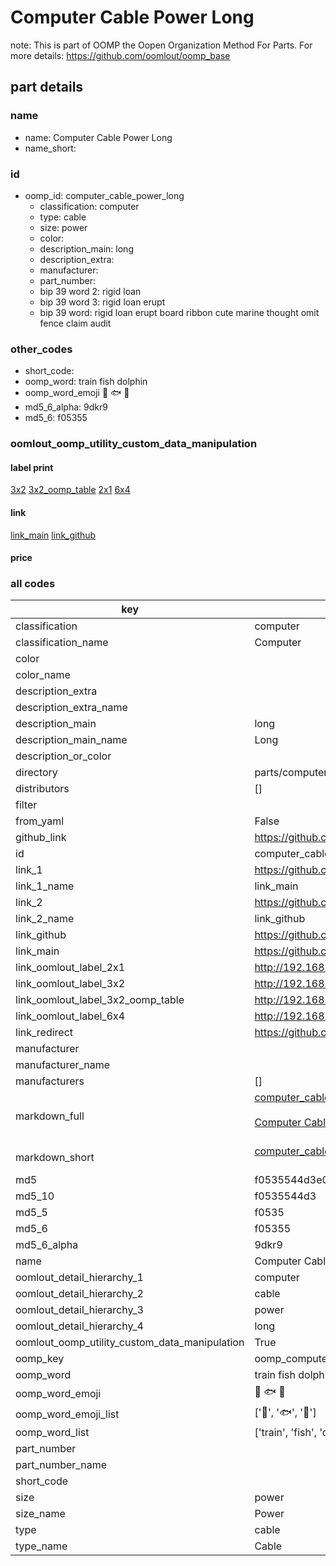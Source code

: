 # Computer Cable Power Long  

note: This is part of OOMP the Oopen Organization Method For Parts. For more details: https://github.com/oomlout/oomp_base

##  part details
  







### name
* name: Computer Cable Power Long
* name_short: 
### id
* oomp_id: computer_cable_power_long
  * classification: computer
  * type: cable
  * size: power
  * color: 
  * description_main: long
  * description_extra: 
  * manufacturer: 
  * part_number: 
  * bip 39 word 2: rigid loan
  * bip 39 word 3: rigid loan erupt
  * bip 39 word: rigid loan erupt board ribbon cute marine thought omit fence claim audit

### other_codes
* short_code: 
* oomp_word: train fish dolphin
* oomp_word_emoji :train: :fish: :dolphin:
* md5_6_alpha: 9dkr9
* md5_6: f05355






### oomlout_oomp_utility_custom_data_manipulation
#### label print
[3x2](http://192.168.1.245:1112/?label=oomp%209dkr9)
[3x2_oomp_table](http://192.168.1.108:1112/?label=oomp%209dkr9)
[2x1](http://192.168.1.242:1112/?label=oomp%209dkr9)
[6x4](http://192.168.1.55:1112/?label=oomp%209dkr9)    

#### link

[link_main](https://github.com/oomlout/oomlout_oomp_version_1_messy/tree/main/parts/computer_cable_power_long) [link_github](https://github.com/oomlout/oomlout_oomp_version_1_messy/tree/main/parts/computer_cable_power_long)                             

#### price







### all codes 
| key | value |  
| --- | --- |  
| classification | computer |  
| classification_name | Computer |  
| color |  |  
| color_name |  |  
| description_extra |  |  
| description_extra_name |  |  
| description_main | long |  
| description_main_name | Long |  
| description_or_color |   |  
| directory | parts/computer_cable_power_long |  
| distributors | [] |  
| filter |  |  
| from_yaml | False |  
| github_link | https://github.com/oomlout/oomlout_oomp_part_src/tree/main/parts/computer_cable_power_long |  
| id | computer_cable_power_long |  
| link_1 | https://github.com/oomlout/oomlout_oomp_version_1_messy/tree/main/parts/computer_cable_power_long |  
| link_1_name | link_main |  
| link_2 | https://github.com/oomlout/oomlout_oomp_version_1_messy/tree/main/parts/computer_cable_power_long |  
| link_2_name | link_github |  
| link_github | https://github.com/oomlout/oomlout_oomp_version_1_messy/tree/main/parts/computer_cable_power_long |  
| link_main | https://github.com/oomlout/oomlout_oomp_version_1_messy/tree/main/parts/computer_cable_power_long |  
| link_oomlout_label_2x1 | http://192.168.1.242:1112/?label=oomp%209dkr9 |  
| link_oomlout_label_3x2 | http://192.168.1.245:1112/?label=oomp%209dkr9 |  
| link_oomlout_label_3x2_oomp_table | http://192.168.1.108:1112/?label=oomp%209dkr9 |  
| link_oomlout_label_6x4 | http://192.168.1.55:1112/?label=oomp%209dkr9 |  
| link_redirect | https://github.com/oomlout/oomlout_oomp_version_1_messy/tree/main/parts/computer_cable_power_long |  
| manufacturer |  |  
| manufacturer_name |  |  
| manufacturers | [] |  
| markdown_full | [computer_cable_power_long](none)<br>[](none)<br>[Computer Cable Power Long](none)<br><br> |  
| markdown_short | [computer_cable_power_long](none)<br><br> |  
| md5 | f0535544d3e0f100dadc818a99e0c5cf |  
| md5_10 | f0535544d3 |  
| md5_5 | f0535 |  
| md5_6 | f05355 |  
| md5_6_alpha | 9dkr9 |  
| name | Computer Cable Power Long |  
| oomlout_detail_hierarchy_1 | computer |  
| oomlout_detail_hierarchy_2 | cable |  
| oomlout_detail_hierarchy_3 | power |  
| oomlout_detail_hierarchy_4 | long |  
| oomlout_oomp_utility_custom_data_manipulation | True |  
| oomp_key | oomp_computer_cable_power_long |  
| oomp_word | train fish dolphin |  
| oomp_word_emoji | :train: :fish: :dolphin: |  
| oomp_word_emoji_list | [':train:', ':fish:', ':dolphin:'] |  
| oomp_word_list | ['train', 'fish', 'dolphin'] |  
| part_number |  |  
| part_number_name |  |  
| short_code |  |  
| size | power |  
| size_name | Power |  
| type | cable |  
| type_name | Cable |  
